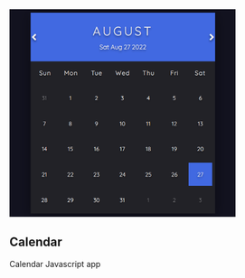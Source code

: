 
<img width="400" src="https://github.com/milosm89/calendar/blob/master/img/Calendar.PNG" alt="Calendar">
<h2>Calendar</h2>
Calendar Javascript app
